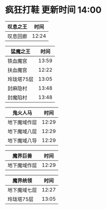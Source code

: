 # 疯狂打鞋 更新时间 14:00

| 叹息之王   | 时间    |
|--------|-------|
| 叹息回廊 | 12:24 |

| 猛魔之王   | 时间    |
|--------|-------|
| 铁血魔宫 | 13:59 |
| 扶血魔宫 | 12:22 |
| 玲珑塔75层 | 13:05 |
| 封麻隐村 | 13:48 |
| 封魔陷村 | 13:48 |

| 鬼火人马   | 时间    |
|--------|-------|
| 地下魔域作层 | 12:29 |
| 地下魔域八层 | 12:29 |
| 地下魔域八导 | 12:29 |

| 魔界巨兽   | 时间    |
|--------|-------|
| 地下魔域作层 | 12:29 |

| 魔界统领   | 时间    |
|--------|-------|
| 地下魔域七层 | 12:27 |
| 玲珑塔75层 | 13:05 |